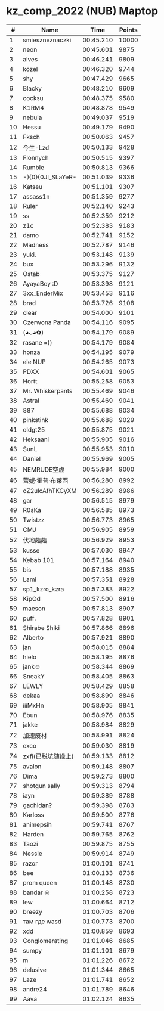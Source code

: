 # kz_comp_2022 (NUB) Maptop

|  # | Name | Time | Points |
|-------------- | -------------- | -------------- | -------------- | 
| 1 | smieszneznaczki | 00:45.210 | 10000 | 
| 2 | neon | 00:45.601 | 9875 | 
| 3 | alves | 00:46.241 | 9809 | 
| 4 | közel | 00:46.320 | 9744 | 
| 5 | shy | 00:47.429 | 9665 | 
| 6 | Blacky | 00:48.210 | 9609 | 
| 7 | cocksu | 00:48.375 | 9580 | 
| 8 | K1RM4 | 00:48.878 | 9549 | 
| 9 | nebula | 00:49.037 | 9519 | 
| 10 | Hessu | 00:49.179 | 9490 | 
| 11 | Fksch | 00:50.063 | 9457 | 
| 12 | 今生-Lzd | 00:50.133 | 9428 | 
| 13 | Flonnych | 00:50.515 | 9397 | 
| 14 | Rumble | 00:50.813 | 9366 | 
| 15 | -}{0}{0JI_SLaYeR- | 00:51.039 | 9336 | 
| 16 | Katseu | 00:51.101 | 9307 | 
| 17 | assass1n | 00:51.359 | 9277 | 
| 18 | Ruler | 00:52.140 | 9243 | 
| 19 | ss | 00:52.359 | 9212 | 
| 20 | z1c | 00:52.383 | 9183 | 
| 21 | damo | 00:52.741 | 9152 | 
| 22 | Madness | 00:52.787 | 9146 | 
| 23 | yuki. | 00:53.148 | 9139 | 
| 24 | bux | 00:53.296 | 9132 | 
| 25 | Ostab | 00:53.375 | 9127 | 
| 26 | AyayaBoy :D | 00:53.398 | 9121 | 
| 27 | 3xx_EnderMix | 00:53.453 | 9116 | 
| 28 | brad | 00:53.726 | 9108 | 
| 29 | clear | 00:54.000 | 9101 | 
| 30 | Czerwona Panda | 00:54.116 | 9095 | 
| 31 | (◕ᴗ◕✿) | 00:54.179 | 9089 | 
| 32 | rasane =)) | 00:54.179 | 9084 | 
| 33 | honza | 00:54.195 | 9079 | 
| 34 | ele NUP | 00:54.265 | 9073 | 
| 35 | PDXX | 00:54.601 | 9065 | 
| 36 | Hortt | 00:55.258 | 9053 | 
| 37 | Mr. Whiskerpants | 00:55.469 | 9046 | 
| 38 | Astral | 00:55.469 | 9041 | 
| 39 | 887 | 00:55.688 | 9034 | 
| 40 | pinkstink | 00:55.688 | 9029 | 
| 41 | oldgt25 | 00:55.875 | 9021 | 
| 42 | Heksaani | 00:55.905 | 9016 | 
| 43 | SunL | 00:55.953 | 9010 | 
| 44 | Daniel | 00:55.969 | 9005 | 
| 45 | NEMRUDE空虚 | 00:55.984 | 9000 | 
| 46 | 蕾妮·霍普·布萊西 | 00:56.280 | 8992 | 
| 47 | oZ2ulcAfhTKCyXM | 00:56.289 | 8986 | 
| 48 | gar | 00:56.515 | 8979 | 
| 49 | R0sKa | 00:56.585 | 8973 | 
| 50 | Twistzz | 00:56.773 | 8965 | 
| 51 | CMJ | 00:56.905 | 8959 | 
| 52 | 伏地菇菇 | 00:56.929 | 8953 | 
| 53 | kusse | 00:57.030 | 8947 | 
| 54 | Kebab 101 | 00:57.164 | 8940 | 
| 55 | bis | 00:57.188 | 8935 | 
| 56 | Lami | 00:57.351 | 8928 | 
| 57 | sp1_kzro_kzra | 00:57.383 | 8922 | 
| 58 | KipOd | 00:57.500 | 8916 | 
| 59 | maeson | 00:57.813 | 8907 | 
| 60 | puff. | 00:57.828 | 8901 | 
| 61 | Shirabe Shiki | 00:57.866 | 8896 | 
| 62 | Alberto | 00:57.921 | 8890 | 
| 63 | jan | 00:58.015 | 8884 | 
| 64 | hielo | 00:58.195 | 8876 | 
| 65 | jank☺ | 00:58.344 | 8869 | 
| 66 | SneakY | 00:58.405 | 8863 | 
| 67 | LEWLY | 00:58.429 | 8858 | 
| 68 | dekaa | 00:58.899 | 8846 | 
| 69 | iiiMxHn | 00:58.905 | 8841 | 
| 70 | Ebun | 00:58.976 | 8835 | 
| 71 | jakke | 00:58.984 | 8829 | 
| 72 | 加速废材 | 00:58.991 | 8824 | 
| 73 | exco | 00:59.030 | 8819 | 
| 74 | zxfi(已脱坑随缘上) | 00:59.133 | 8812 | 
| 75 | avalon | 00:59.148 | 8807 | 
| 76 | Dima | 00:59.273 | 8800 | 
| 77 | shotgun sally | 00:59.313 | 8794 | 
| 78 | iayn | 00:59.389 | 8788 | 
| 79 | gachidan? | 00:59.398 | 8783 | 
| 80 | Karloss | 00:59.500 | 8776 | 
| 81 | animepsih | 00:59.741 | 8767 | 
| 82 | Harden | 00:59.765 | 8762 | 
| 83 | Taozi | 00:59.875 | 8755 | 
| 84 | Nessie | 00:59.914 | 8749 | 
| 85 | razor | 01:00.101 | 8741 | 
| 86 | bee | 01:00.133 | 8736 | 
| 87 | prom queen | 01:00.148 | 8730 | 
| 88 | bandar ☠ | 01:00.258 | 8723 | 
| 89 | lew | 01:00.664 | 8712 | 
| 90 | breezy | 01:00.703 | 8706 | 
| 91 | там где wasd | 01:00.773 | 8700 | 
| 92 | xdd | 01:00.859 | 8693 | 
| 93 | Conglomerating | 01:01.046 | 8685 | 
| 94 | sumpy | 01:01.101 | 8679 | 
| 95 | m | 01:01.226 | 8672 | 
| 96 | delusive | 01:01.344 | 8665 | 
| 97 | Laze | 01:01.741 | 8652 | 
| 98 | andre24 | 01:01.789 | 8646 | 
| 99 | Aava | 01:02.124 | 8635 | 

